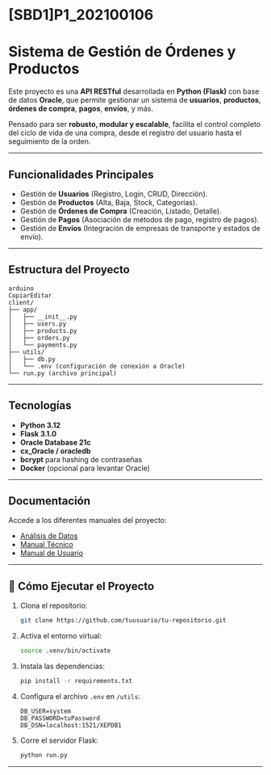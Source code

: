 # [SBD1]P1_202100106

# Sistema de Gestión de Órdenes y Productos

Este proyecto es una **API RESTful** desarrollada en **Python (Flask)** con base de datos **Oracle**, que permite gestionar un sistema de **usuarios**, **productos**, **órdenes de compra**, **pagos**, **envíos**, y más.

Pensado para ser **robusto, modular y escalable**, facilita el control completo del ciclo de vida de una compra, desde el registro del usuario hasta el seguimiento de la orden.

---

## Funcionalidades Principales

- Gestión de **Usuarios** (Registro, Login, CRUD, Dirección).
- Gestión de **Productos** (Alta, Baja, Stock, Categorías).
- Gestión de **Órdenes de Compra** (Creación, Listado, Detalle).
- Gestión de **Pagos** (Asociación de métodos de pago, registro de pagos).
- Gestión de **Envíos** (Integración de empresas de transporte y estados de envío).

---

## Estructura del Proyecto

```
arduino
CopiarEditar
client/
├── app/
│   ├── __init__.py
│   ├── users.py
│   ├── products.py
│   ├── orders.py
│   └── payments.py
├── utils/
│   ├── db.py
│   └── .env (configuración de conexión a Oracle)
└── run.py (archivo principal)

```

---

## Tecnologías

- **Python 3.12**
- **Flask 3.1.0**
- **Oracle Database 21c**
- **cx_Oracle / oracledb**
- **bcrypt** para hashing de contraseñas
- **Docker** (opcional para levantar Oracle)

---

## Documentación

Accede a los diferentes manuales del proyecto:

- [Análisis de Datos](https://www.notion.so/An-lisis-Previo-19bfad1ba0758091b7b4d2c78529e5a0?pvs=4)
- [Manual Técnico](https://www.notion.so/Manual-T-cnico-1b4fad1ba075804aa987cb79fea0e1cc?pvs=4)
- [Manual de Usuario](??)


---

## 📝 Cómo Ejecutar el Proyecto

1. Clona el repositorio:
    
    ```bash
    git clone https://github.com/tuusuario/tu-repositorio.git
    ```
    
2. Activa el entorno virtual:
    
    ```bash
    source .venv/bin/activate
    ```
    
3. Instala las dependencias:
    
    ```bash
    pip install -r requirements.txt
    ```
    
4. Configura el archivo `.env` en `/utils`:
    
    ```
    DB_USER=system
    DB_PASSWORD=tuPassword
    DB_DSN=localhost:1521/XEPDB1
    
    ```
    
5. Corre el servidor Flask:
    
    ```bash
    python run.py
    ```
    

---